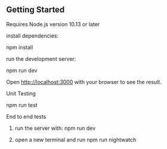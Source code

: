 ## Getting Started

Requires Node.js version 10.13 or later

install dependencies:

npm install

run the development server:

npm run dev

Open [http://localhost:3000](http://localhost:3000) with your browser to see the result.

Unit Testing

npm run test

End to end tests

1. run the server with:
   npm run dev

2. open a new terminal and run
   npm run nightwatch
